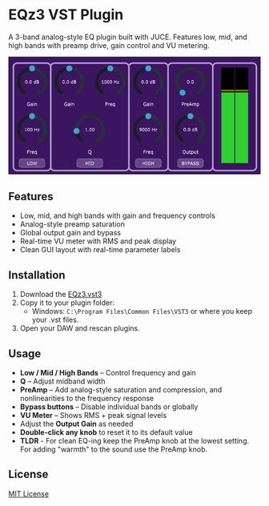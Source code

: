 # EQz3 VST Plugin

A 3-band analog-style EQ plugin built with JUCE. Features low, mid, and high bands with preamp drive, gain control and VU metering.

![EQz3 screenshot](Assets/ui_vu.png)

## Features

- Low, mid, and high bands with gain and frequency controls
- Analog-style preamp saturation
- Global output gain and bypass
- Real-time VU meter with RMS and peak display
- Clean GUI layout with real-time parameter labels

## Installation

1.  Download the [EQz3.vst3](EQz3.vst3)
2. Copy it to your plugin folder:
   - Windows: `C:\Program Files\Common Files\VST3` or where you keep your .vst files.
3. Open your DAW and rescan plugins.

## Usage

- **Low / Mid / High Bands** – Control frequency and gain
- **Q** – Adjust midband width
- **PreAmp** – Add analog-style saturation and compression, and nonlinearities to the frequency response
- **Bypass buttons** – Disable individual bands or globally
- **VU Meter** – Shows RMS + peak signal levels
- Adjust the **Output Gain** as needed
- **Double-click any knob** to reset it to its default value
- **TLDR** - For clean EQ-ing keep the PreAmp knob at the lowest setting. For adding "warmth" to the sound use the PreAmp knob.

## License

[MIT License](LICENSE)
